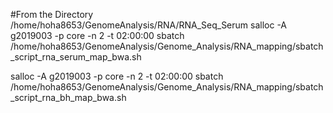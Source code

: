 #From the Directory /home/hoha8653/GenomeAnalysis/RNA/RNA_Seq_Serum
salloc -A g2019003 -p core -n 2 -t 02:00:00
sbatch /home/hoha8653/GenomeAnalysis/Genome_Analysis/RNA_mapping/sbatch_script_rna_serum_map_bwa.sh

salloc -A g2019003 -p core -n 2 -t 02:00:00
sbatch /home/hoha8653/GenomeAnalysis/Genome_Analysis/RNA_mapping/sbatch_script_rna_bh_map_bwa.sh
